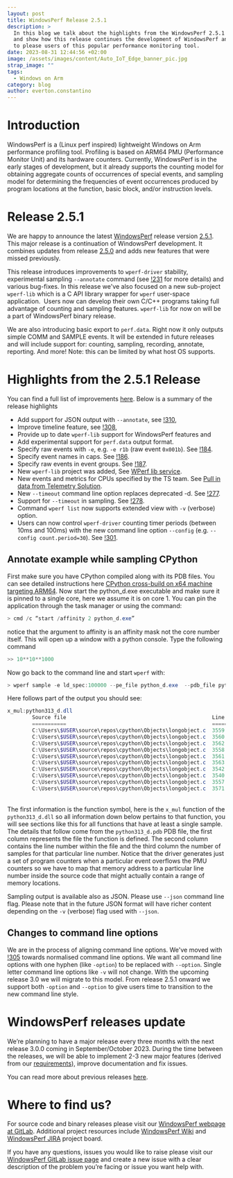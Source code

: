 ```yaml
---
layout: post
title: WindowsPerf Release 2.5.1
description: >
  In this blog we talk about the highlights from the WindowsPerf 2.5.1 release
  and show how this release continues the development of WindowsPerf and is sure
  to please users of this popular performance monitoring tool.
date: 2023-08-31 12:44:56 +02:00
image: /assets/images/content/Auto_IoT_Edge_banner_pic.jpg
strap_image: ""
tags:
  - Windows on Arm
category: blog
author: everton.constantino
---
```

# Introduction

WindowsPerf is a (Linux perf inspired) lightweight Windows on Arm performance profiling tool. Profiling is based on ARM64 PMU (Performance Monitor Unit) and its hardware counters. Currently, WindowsPerf is in the early stages of development, but it already supports the counting model for obtaining aggregate counts of occurrences of special events, and sampling model for determining the frequencies of event occurrences produced by program locations at the function, basic block, and/or instruction levels.

# Release 2.5.1

We are happy to announce the latest [WindowsPerf](https://gitlab.com/Linaro/WindowsPerf/windowsperf) release version [2.5.1](https://gitlab.com/Linaro/WindowsPerf/windowsperf/-/releases/2.5.1). This major release is a continuation of WindowsPerf development. It combines updates from release [2.5.0](https://gitlab.com/Linaro/WindowsPerf/windowsperf/-/releases/2.5.0) and adds new features that were missed previously.

This release introduces improvements to `wperf-driver` stability, experimental sampling `--annotate` command (see [!231](https://gitlab.com/Linaro/WindowsPerf/windowsperf/-/merge_requests/231) for more details) and various bug-fixes. In this release we've also focused on a new sub-project `wperf-lib` which is a C API library wrapper for `wperf` user-space application.  Users now can develop their own C/C++ programs taking full advantage of counting and sampling features. `wperf-lib` for now on will be a part of WindowsPerf binary release.

We are also introducing basic export to `perf.data`. Right now it only outputs simple COMM and SAMPLE events. It will be extended in future releases and will include support for: counting, sampling, recording, annotate, reporting. And more! Note: this can be limited by what host OS supports.

# Highlights from the 2.5.1 Release

You can find a full list of improvements [here](https://gitlab.com/Linaro/WindowsPerf/windowsperf/-/releases/2.5.1#changelog). Below is a summary of the release highlights

* Add support for JSON output with `--annotate`, see [!310](https://gitlab.com/Linaro/WindowsPerf/windowsperf/-/merge_requests/310),
* Improve timeline feature, see [!308](https://gitlab.com/Linaro/WindowsPerf/windowsperf/-/merge_requests/308),
* Provide up to date `wperf-lib` support for WindowsPerf features and
* Add experimental support for `perf.data` output format.
* Specify raw events with `-e`, e.g. `-e r1b` (raw event `0x001b`). See [!184](https://gitlab.com/Linaro/WindowsPerf/windowsperf/-/merge_requests/184).
* Specify event names in caps. See [!186](https://gitlab.com/Linaro/WindowsPerf/windowsperf/-/merge_requests/186).
* Specify raw events in event groups. See [!187](https://gitlab.com/Linaro/WindowsPerf/windowsperf/-/merge_requests/187).
* New `wperf-lib` project was added, See [WPerf lib service](https://linaro.atlassian.net/browse/WPERF-189).
* New events and metrics for CPUs specified by the TS team. See [Pull in data from Telemetry Solution](https://linaro.atlassian.net/browse/WPERF-245).
* New `--timeout` command line option replaces deprecated -d. See [!277](https://gitlab.com/Linaro/WindowsPerf/windowsperf/-/merge_requests/277).
* Support for `--timeout` in sampling. See [!278](https://gitlab.com/Linaro/WindowsPerf/windowsperf/-/merge_requests/278).
* Command `wperf list` now supports extended view with `-v` (verbose) option.
* Users can now control `wperf-driver` counting timer periods (between 10ms and 100ms) with the new command line option `--config` (e.g. `--config count.period=30`). See [!301](https://gitlab.com/Linaro/WindowsPerf/windowsperf/-/merge_requests/301).

## Annotate example while sampling CPython

First make sure you have CPython compiled along with its PDB files. You can see detailed instructions here [CPython cross-build on x64 machine targeting ARM64](https://gitlab.com/Linaro/WindowsPerf/windowsperf/-/tree/main/wperf?ref_type=heads#cpython-cross-build-on-x64-machine-targeting-arm64). Now start the python_d.exe executable and make sure it is pinned to a single core, here we assume it is on core 1. You can pin the application through the task manager or using the command: 

```powershell
> cmd /c “start /affinity 2 python_d.exe”
```

notice that the argument to affinity is an affinity mask not the core number itself. This will open up a window with a python console. Type the following command

```python
>> 10**10**1000 
```

Now go back to the command line and start `wperf` with:

```powershell
> wperf sample -e ld_spec:100000 --pe_file python_d.exe  --pdb_file python_d.pdb --image_name python_d.exe -c 1  --annotate
```

Here follows part of the output you should see:

```powershell
x_mul:python313_d.dll
        Source file                                               Line number  Hits
        ===========                                               ===========  ====
        C:\Users\$USER\source\repos\cpython\Objects\longobject.c  3559         98
        C:\Users\$USER\source\repos\cpython\Objects\longobject.c  3560         48
        C:\Users\$USER\source\repos\cpython\Objects\longobject.c  3562         22
        C:\Users\$USER\source\repos\cpython\Objects\longobject.c  3558         17
        C:\Users\$USER\source\repos\cpython\Objects\longobject.c  3561         15
        C:\Users\$USER\source\repos\cpython\Objects\longobject.c  3563         6
        C:\Users\$USER\source\repos\cpython\Objects\longobject.c  3542         2
        C:\Users\$USER\source\repos\cpython\Objects\longobject.c  3540         1
        C:\Users\$USER\source\repos\cpython\Objects\longobject.c  3557         1
        C:\Users\$USER\source\repos\cpython\Objects\longobject.c  3571         1
```

\
The first information is the function symbol, here is the `x_mul` function of the `python313_d.dll` so all information down below pertains to that function, you will see sections like this for all functions that have at least a single sample. The details that follow come from the `python313_d.pdb` PDB file, the first column represents the file the function is defined. The second column contains the line number within the file and the third column the number of samples for that particular line number. Notice that the driver generates just a set of program counters when a particular event overflows the PMU counters so we have to map that memory address to a particular line number inside the source code that might actually contain a range of memory locations.

Sampling output is available also as JSON. Please use `--json` command line flag. Please note that in the future JSON format will have richer content depending on the `-v` (verbose) flag used with `--json`.

## Changes to command line options

We are in the process of aligning command line options. We've moved with [!305](https://gitlab.com/Linaro/WindowsPerf/windowsperf/-/merge_requests/305) towards normalised command line options. We want all command line options with one hyphen (like `-option`) to be replaced with `--option`. Single letter command line options like `-v` will not change. With the upcoming release 3.0 we will migrate to this model. From release 2.5.1 onward we support both `-option` and `--option` to give users time to transition to the new command line style.

# WindowsPerf releases update

We’re planning to have a major release every three months with the next release 3.0.0 coming in September/October 2023. During the time between the releases, we will be able to implement 2-3 new major features (derived from our [requirements](https://gitlab.com/Linaro/WindowsPerf/windowsperf/-/requirements_management/requirements)), improve documentation and fix issues. 

You can read more about previous releases [here](https://www.linaro.org/blog/windowsperf-release-2-4-0-introduces-the-first-stable-version-of-sampling-model-support/).

# Where to find us?

For source code and binary releases please visit our [WindowsPerf webpage at GitLab](https://gitlab.com/Linaro/WindowsPerf/windowsperf). Additional project resources include [WindowsPerf Wiki](https://linaro.atlassian.net/wiki/spaces/WPERF/overview) and [WindowsPerf JIRA](https://linaro.atlassian.net/jira/software/c/projects/WPERF/boards/169) project board.

If you have any questions, issues you would like to raise please visit our [WindowsPerf GitLab issue page](https://gitlab.com/Linaro/WindowsPerf/windowsperf/-/issues) and create a new issue with a clear description of the problem you’re facing or issue you want help with.